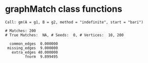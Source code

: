 # graphMatch class functions

    Call: gm(A = g1, B = g2, method = "indefinite", start = "bari")
    
    # Matches: 200
    # True Matches:  NA, # Seeds:  0, # Vertices:  10, 200
                            
      common_edges  0.000000
     missing_edges  9.000000
       extra_edges 40.000000
             fnorm  9.899495

